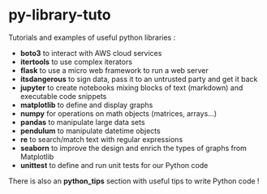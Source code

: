 # py-library-tuto

Tutorials and examples of useful python libraries :

- **boto3** to interact with AWS cloud services
- **itertools** to use complex iterators
- **flask** to use a micro web framework to run a web server
- **itsdangerous** to sign data, pass it to an untrusted party and get it back
- **jupyter** to create notebooks mixing blocks of text (markdown) and executable code snippets
- **matplotlib** to define and display graphs
- **numpy** for operations on math objects (matrices, arrays...)
- **pandas** to manipulate large data sets
- **pendulum** to manipulate datetime objects
- **re** to search/match text with regular expressions
- **seaborn** to improve the design and enrich the types of graphs from Matplotlib
- **unittest** to define and run unit tests for our Python code

There is also an **python_tips** section with useful tips to write Python code !
